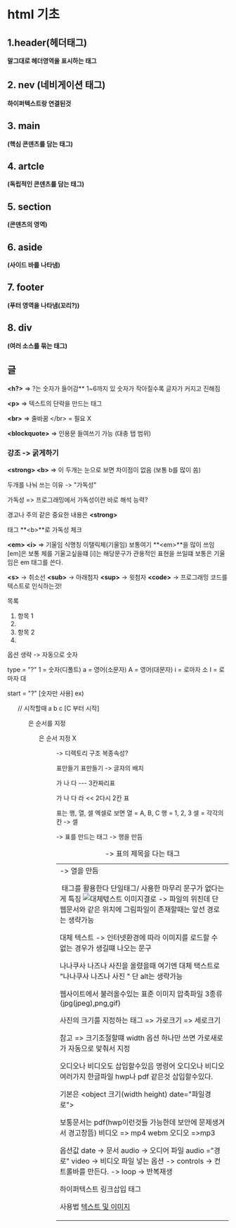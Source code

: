 # html 기초

## 1.header(헤더태그)
**말그대로 헤더영역을 표시하는 태그**

## 2. nev (네비게이션 태그)
**하이퍼텍스트랑 연결된것**

## 3. main 
**(핵심 콘덴츠를 담는 태그)**

## 4. artcle 
**(독립적인 콘덴츠를 담는 태그)**

## 5. section 
**(콘덴츠의 영역)**

## 6. aside 
**(사이드 바를 나타냄)**

## 7. footer 
**(푸터 영역을 나타냄(꼬리?))**

## 8. div 
**(여러 소스를 묶는 태그)**

## 글
**<h?>** => ?는 숫자가 들어감**
1~6까지 있 숫자가 작아질수록 글자가 커지고 진해짐

**\<p\>** => 텍스트의 단락을 만드는 태그

**\<br\>** => 줄바꿈 \</br\> = 필요 X

**\<blockquote\>** => 인용문 들여쓰기 가능 (대충 탭 범위)

### 강조 -> 굵게하기
**\<strong\> \<b\>** => 이 두개는 눈으로 보면 차이점이 없음 (보통 b를 많이 씀)

두개를 나눠 쓰는 이유 -> "가독성"


가독성 => 프로그래밍에서 가독성이란 바로 해석 능력?

경고나 주의 같은 중요한 내용은 **\<strong\>**

태그 **\<b\>**로 가독성 체크

**\<em\> \<i\>** => 기울임
식명칭 이탤릭체(기울임)
보통여기 **\<em\>**을 많이 쓰임
[em]은 보통 체를 기울고싶을떄 [i]는 해당문구가 관용적인 표현을 쓰일떄
보통은 기울임은 em 태그를 쓴다.

**\<s\>** -> 취소선
**\<sub\>** -> 아래첨자
**\<sup\>** -> 윗첨자
**\<code\>** -> 프로그래밍 코드를 텍스트로 인식하는것!

목록
<ol 옵션> 
    <li>항목 1<li>
    <li>항목 2<li>
</ol>
옵션 생략 -> 자동으로 숫자

type = "?"
1 = 숫자(디폴트)
a = 영어(소문자)
A = 영어(대문자)
i = 로마자 소
I = 로마자 대

start = "?" [숫자만 사용]
ex) <ol type ="a" stret = "3">
// 시작할때 a b c [C 부터 시작]

<ol>은 순서를 지정
<ul>은 순서 지정 X

<dl> <dt> <dd> -> 디렉토리 구조 복종속성?

표만들기
표만들기 -> 글자의 배치

가 나 다 --- 3칸짜리표

가 나
다 라 << 2다시 2칸 표

표는 행, 열, 셀
엑셀로 보면
열 = A, B, C
행 = 1, 2, 3
셀 = 각각의 칸 -> 셀

<table>   -> 표를 만드는 태그
<caption> -> 표의 제목을 다는 태그
<tr> -> 행을 만듬
<td> -> 열을 만듬

<img> 태그를 활용한다 단일태그/ 사용한 마무리 문구가 없다는게 특징 
<img src = "이미지 경로" alt = "대체텏스트">
이미지결로 -> 파일의 위친데
단 웹문서와 같은 위치에 그림파일이 존재할때는 앞선 경로는 생략가능


대체 텍스트 -> 인터넷환경에 따라 이미지를 로드할 수 없는 경우가 생길떄 나오는 문구

나나쿠사 나즈나 사진을 올렸을때 여기엔 대체 택스트로 "나나쿠사 나즈나 사진 " 단 alt는 생략가능

웹사이트에서 불러올수있는 표준 이미지 압축파일 3종류
(jpg(jpeg),png,gif)

사진의 크기를 지정하는 태그
<width>  => 가로크기
<height> => 세로크기

참고 => 크기조절할떄 width 옵션 하나만 쓰면 가로새로가 자동으로 맞춰서 지정

오디오나 비디오도 삽입할수있음
<object> 명령어 오디오나 비디오 여러가지
한글파일 hwp나 pdf 같은것 삽입할수있다.

기본은 <object 크기(width height) date="파일경로"></object>
보통문서는 pdf(hwp이런것들 가능한데 보안에 문제생겨서 경고창뜸)
비디오 => mp4 webm
오디오 =>mp3

옵션값
date -> 문서
audio -> 오디어 파일 audio ="경로"
video -> 비디오 파일 넣는 옵션
    -> controls -> 컨트롤바를 만든다.
    -> loop -> 반복재생

하이퍼텍스트 링크삽입
<a>태그

사용법 
<a href ="링크할주소">텍스트 및 이미지
























